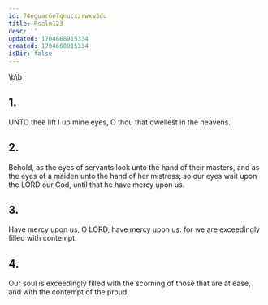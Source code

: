 ```yaml
---
id: 74eguar6e7qnucxzrwxw3dc
title: Psalm123
desc: ''
updated: 1704668915334
created: 1704668915334
isDir: false
---
```

\b\b
## 1.
UNTO thee lift I up mine eyes, O thou that dwellest in the heavens.
## 2.
Behold, as the eyes of servants look unto the hand of their masters, and as the eyes of a maiden unto the hand of her mistress; so our eyes wait upon the LORD our God, until that he have mercy upon us.
## 3.
Have mercy upon us, O LORD, have mercy upon us: for we are exceedingly filled with contempt.
## 4.
Our soul is exceedingly filled with the scorning of those that are at ease, and with the contempt of the proud.
